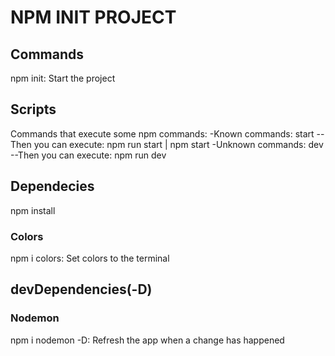# NPM INIT PROJECT

## Commands
npm init: Start the project

## Scripts
Commands that execute some npm commands:
-Known commands: start
--Then you can execute: npm run start | npm start
-Unknown commands: dev
--Then you can execute: npm run dev

## Dependecies
npm install
### Colors
npm i colors: Set colors to the terminal

## devDependencies(-D)
### Nodemon
npm i nodemon -D: Refresh the app when a change has happened
